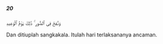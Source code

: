 ##### 20

<span class="ayah">وَنُفِخَ فِى ٱلصُّورِ ۚ ذَٰلِكَ يَوْمُ ٱلْوَعِيدِ</span>

<span class="ayah_translation">Dan ditiuplah sangkakala. Itulah hari terlaksananya ancaman.</span>
